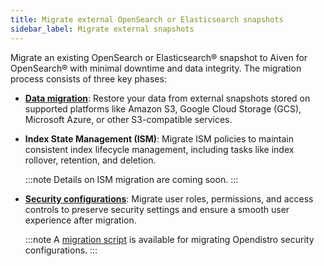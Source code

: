 ```yaml
---
title: Migrate external OpenSearch or Elasticsearch snapshots
sidebar_label: Migrate external snapshots
---
```


Migrate an existing OpenSearch or Elasticsearch® snapshot to Aiven for OpenSearch® with minimal downtime and data integrity.
The migration process consists of three key phases:

- **[Data migration](/docs/products/opensearch/howto/migrate-snapshot-data-opensearch)**:
  Restore your data from external snapshots stored on supported
  platforms like Amazon S3, Google Cloud Storage (GCS), Microsoft Azure, or other
  S3-compatible services.

- **Index State Management (ISM)**: Migrate ISM policies to maintain consistent index
  lifecycle management, including tasks like index rollover, retention, and deletion.

  :::note
  Details on ISM migration are coming soon.
  :::

- **[Security configurations](/docs/products/opensearch/howto/migrate-opendistro-security-config-aiven)**:
  Migrate user roles, permissions, and access controls to preserve security settings and
  ensure a smooth user experience after migration.

  :::note
  A [migration script](https://github.com/aiven/aiven-examples/blob/main/solutions/migrate-opendistro-security-to-aiven-for-opensearch/avn-migrate-os-security-config.py)
  is available for migrating Opendistro security configurations.
  :::
